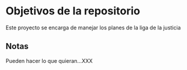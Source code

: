 # Objetivos de la repositorio

Este proyecto se encarga de manejar los planes de la liga de la justicia


## Notas
Pueden hacer lo que quieran...XXX
